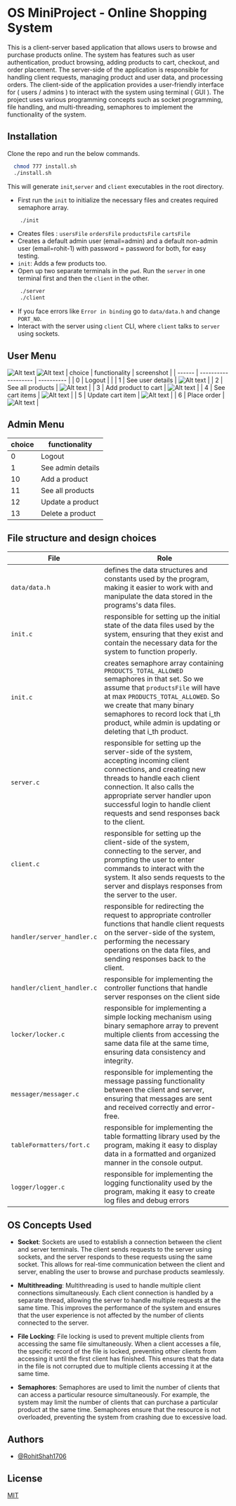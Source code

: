 # OS MiniProject - Online Shopping System

This is a client-server based application that allows users to browse and purchase products online. The system has features such as user authentication, product browsing, adding products to cart, checkout, and order placement. The server-side of the application is responsible for handling client requests, managing product and user data, and processing orders. The client-side of the application provides a user-friendly interface for ( users / admins ) to interact with the system using terminal ( GUI ). The project uses various programming concepts such as socket programming, file handling, and multi-threading, semaphores to implement the functionality of the system.

## Installation

Clone the repo and run the below commands.

```bash
  chmod 777 install.sh
  ./install.sh
```

This will generate `init`,`server` and `client` executables in the root directory.

- First run the `init` to initialize the necessary files and creates required semaphore array.

```bash
    ./init
```

- Creates files : `usersFile` `ordersFile` `productsFile` `cartsFile`
- Creates a default admin user (email=admin) and a default non-admin user (email=rohit-1) with password = password for both, for easy testing.
- `init`: Adds a few products too.
- Open up two separate terminals in the `pwd`. Run the `server` in one terminal first and then the `client` in the other.

```bash
    ./server
    ./client
```

- If you face errors like `Error in binding` go to `data/data.h` and change `PORT_NO`.
- Interact with the server using `client` CLI, where `client` talks to `server` using sockets.

## User Menu

![Alt text](screenshots/client_01.png)
![Alt text](screenshots/client_02.png)
| choice | functionality | screenshot |
| ------ | ------------------- | ---------- |
| 0 | Logout | |
| 1 | See user details | ![Alt text](screenshots/client_choice_1.png) |
| 2 | See all products | ![Alt text](screenshots/client_choice_2.png) |
| 3 | Add product to cart | ![Alt text](screenshots/client_choice_3.png) |
| 4 | See cart items | ![Alt text](screenshots/client_choice_4.png) |
| 5 | Update cart item | ![Alt text](screenshots/client_choice_5.png) |
| 6 | Place order | ![Alt text](screenshots/client_choice_6.png) |

## Admin Menu

| choice | functionality     |
| ------ | ----------------- |
| 0      | Logout            |
| 1      | See admin details |
| 10     | Add a product     |
| 11     | See all products  |
| 12     | Update a product  |
| 13     | Delete a product  |

## File structure and design choices

| File                       | Role                                                                                                                                                                                                                                                                                              |
| -------------------------- | ------------------------------------------------------------------------------------------------------------------------------------------------------------------------------------------------------------------------------------------------------------------------------------------------- |
| `data/data.h`              | defines the data structures and constants used by the program, making it easier to work with and manipulate the data stored in the programs's data files.                                                                                                                                         |
| `init.c`                   | responsible for setting up the initial state of the data files used by the system, ensuring that they exist and contain the necessary data for the system to function properly.                                                                                                                   |
| `init.c`                   | creates semaphore array containing `PRODUCTS_TOTAL_ALLOWED` semaphores in that set. So we assume that `productsFile` will have at max `PRODUCTS_TOTAL_ALLOWED`. So we create that many binary semaphores to record lock that i_th product, while admin is updating or deleting that i_th product. |
| `server.c`                 | responsible for setting up the server-side of the system, accepting incoming client connections, and creating new threads to handle each client connection. It also calls the appropriate server handler upon successful login to handle client requests and send responses back to the client.   |
| `client.c`                 | responsible for setting up the client-side of the system, connecting to the server, and prompting the user to enter commands to interact with the system. It also sends requests to the server and displays responses from the server to the user.                                                |
| `handler/server_handler.c` | responsible for redirecting the request to appropriate controller functions that handle client requests on the server-side of the system, performing the necessary operations on the data files, and sending responses back to the client.                                                        |
| `handler/client_handler.c` | responsible for implementing the controller functions that handle server responses on the client side                                                                                                                                                                                             |
| `locker/locker.c`          | responsible for implementing a simple locking mechanism using binary semaphore array to prevent multiple clients from accessing the same data file at the same time, ensuring data consistency and integrity.                                                                                     |
| `messager/messager.c`      | responsible for implementing the message passing functionality between the client and server, ensuring that messages are sent and received correctly and error-free.                                                                                                                              |
| `tableFormatters/fort.c`   | responsible for implementing the table formatting library used by the program, making it easy to display data in a formatted and organized manner in the console output.                                                                                                                          |
| `logger/logger.c`          | responsible for implementing the logging functionality used by the program, making it easy to create log files and debug errors                                                                                                                                                                   |

##

## OS Concepts Used

- **Socket**: Sockets are used to establish a connection between the client and server terminals. The client sends requests to the server using sockets, and the server responds to these requests using the same socket. This allows for real-time communication between the client and server, enabling the user to browse and purchase products seamlessly.

- **Multithreading**: Multithreading is used to handle multiple client connections simultaneously. Each client connection is handled by a separate thread, allowing the server to handle multiple requests at the same time. This improves the performance of the system and ensures that the user experience is not affected by the number of clients connected to the server.

- **File Locking**: File locking is used to prevent multiple clients from accessing the same file simultaneously. When a client accesses a file, the specific record of the file is locked, preventing other clients from accessing it until the first client has finished. This ensures that the data in the file is not corrupted due to multiple clients accessing it at the same time.

- **Semaphores**: Semaphores are used to limit the number of clients that can access a particular resource simultaneously. For example, the system may limit the number of clients that can purchase a particular product at the same time. Semaphores ensure that the resource is not overloaded, preventing the system from crashing due to excessive load.

## Authors

- [@RohitShah1706](https://github.com/RohitShah1706)

## License

[MIT](https://choosealicense.com/licenses/mit/)
